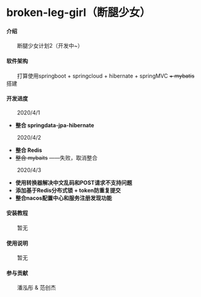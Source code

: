 # broken-leg-girl（断腿少女）

#### 介绍
  &emsp;&emsp;断腿少女计划2（开发中~）  

#### 软件架构
  &emsp;&emsp;打算使用springboot + springcloud + hibernate + springMVC ~~+ mybatis~~ 搭建

#### 开发进度
  &emsp;&emsp;2020/4/1 
   - **整合 springdata-jpa-hibernate**  
  
  &emsp;&emsp;2020/4/2 
   - **整合 Redis**  
   - ~~整合 mybaits~~ ——失败，取消整合  
   
  &emsp;&emsp;2020/4/3
   - **使用转换器解决中文乱码和POST请求不支持问题**  
   - **添加基于Redis分布式锁 + token防重复提交**  
   - **整合nacos配置中心和服务注册发现功能**  

#### 安装教程
  &emsp;&emsp;暂无

#### 使用说明

  &emsp;&emsp;暂无

#### 参与贡献

  &emsp;&emsp;潘泓彤 & 范创杰
